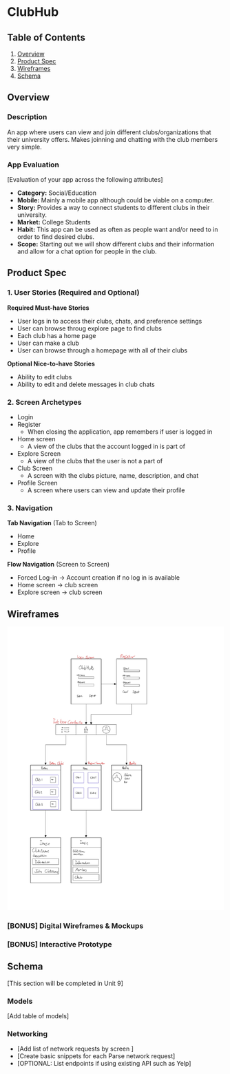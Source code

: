 # ClubHub

## Table of Contents
1. [Overview](#Overview)
1. [Product Spec](#Product-Spec)
1. [Wireframes](#Wireframes)
2. [Schema](#Schema)

## Overview
### Description
An app where users can view and join different clubs/organizations that their university offers. Makes joinning and chatting with the club members very simple.

### App Evaluation
[Evaluation of your app across the following attributes]
- **Category:** Social/Education
- **Mobile:** Mainly a mobile app although could be viable on a computer.
- **Story:** Provides a way to connect students to different clubs in their university.
- **Market:** College Students
- **Habit:** This app can be used as often as people want and/or need to in order to find desired clubs.
- **Scope:** Starting out we will show different clubs and their information and allow for a chat option for people in the club.

## Product Spec

### 1. User Stories (Required and Optional)

**Required Must-have Stories**

* User logs in to access their clubs, chats, and preference settings
* User can browse throug explore page to find clubs
* Each club has a home page
* User can make a club
* User can browse through a homepage with all of their clubs

**Optional Nice-to-have Stories**

* Ability to edit clubs
* Ability to edit and delete messages in club chats

### 2. Screen Archetypes

* Login
* Register
   * When closing the application, app remembers if user is logged in
* Home screen
   * A view of the clubs that the account logged in is part of
* Explore Screen
   * A view of the clubs that the user is not a part of
* Club Screen
   * A screen with the clubs picture, name, description, and chat
* Profile Screen
   * A screen where users can view and update their profile

### 3. Navigation

**Tab Navigation** (Tab to Screen)

* Home
* Explore
* Profile

**Flow Navigation** (Screen to Screen)

* Forced Log-in -> Account creation if no log in is available
* Home screen -> club screen
* Explore screen -> club screen

## Wireframes
<img src="https://github.com/codepath-13/clubhub/blob/main/ClubHub%20Wireframes.jpg" width=600>

### [BONUS] Digital Wireframes & Mockups

### [BONUS] Interactive Prototype

## Schema 
[This section will be completed in Unit 9]
### Models
[Add table of models]
### Networking
- [Add list of network requests by screen ]
- [Create basic snippets for each Parse network request]
- [OPTIONAL: List endpoints if using existing API such as Yelp]
